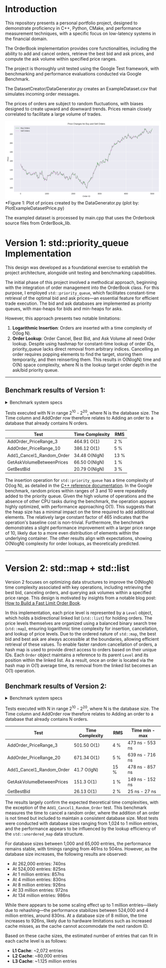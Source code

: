 # Introduction

This repository presents a personal portfolio project, designed to demonstrate proficiency in C++, Python, CMake, and
performance measurement techniques, with a specific focus on low-latency systems in the financial domain.

The OrderBook implementation provides core functionalities, including the ability to add and cancel orders,
retrieve the best bid and ask prices, and compute the ask volume within specified price ranges.

The project is thoroughly unit tested using the Google Test framework, with benchmarking and performance evaluations
conducted via Google Benchmark.

The DatasetCreator/DataGenerator.py creates an ExampleDataset.csv that simulates incoming order messages.

The prices of orders are subject to random fluctuations, with biases designed to create upward and downward trends.
Prices remain closely correlated to facilitate a large volume of trades.

<img src="ExampleOrderDataset/buynsell_price_plot.png" title="Price Changes for Buy and Sell Orders" alt=""/>
*Figure 1: Plot of prices created by the DataGenerator.py (plot by: PlotExampleDatasetPrice.py)

The exampled dataset is processed by main.cpp that uses the Orderbook source files from OrderBook_lib.

# Version 1: std::priority_queue Implementation

This design was developed as a foundational exercise to establish the project architecture,
alongside unit testing and benchmarking capabilities.

The initial phase of this project involved a methodical approach, beginning with the integration of order management
into the OrderBook class. For this purpose, I employed `std::priority_queue`, which facilitates constant-time retrieval
of the optimal bid and ask prices—an essential feature for efficient trade execution. The bid and ask databases are
implemented as priority queues, with max-heaps for bids and min-heaps for asks.

However, this approach presents two notable limitations:

1. **Logarithmic Insertion**:  Orders are inserted with a time complexity of O(log N).
2. **Order Lookup**: Order Cancel, Best Bid, and Ask Volume all need Order lookup.
   Despite using hashmap for constant-time lookup of order IDs, priority_queue lacks direct removal from arbitrary
   indices.
   Cancelling an order requires popping elements to find the target, storing them temporarily, and then reinserting
   them.
   This results in O(NlogN) time and O(N) space complexity, where N is the lookup target order depth in the ask/bid
   priority queue.

***

## Benchmark results of Version 1:

<details>
<summary> Benchmark system specs </summary>

### Benchmark system specs

Testing was done on Ubuntu, with i5-12400F, 6cores, 4400Mhz. Cache sizes:

- **L1 Data**: 48 KiB (×6)
- **L2 Unified**: 1280 KiB (×6)
- **L3 Unified**: 18,432 KiB / 18 MiB (×1)

</details>

Tests executed with N in range 2<sup>10</sup> - 2<sup>20</sup>, where N is the database size. The Time column and
AddOrder row
therefore relates to Adding an order to a database that already contains N orders.

| Test                      | Time Complexity | RMS  |
|---------------------------|-----------------|------|
| AddOrder_PriceRange_3     | 464.91 O(1)     | 2 %  |
| AddOrder_PriceRange_10    | 386.12 O(1)     | 5 %  |
| Add1_Cancel1_Random_Order | 34.48 O(NlgN)   | 13 % |
| GetAskVolumeBetweenPrices | 66.50 O(NlgN)   | 1 %  |
| GetBestBid                | 20.79 O(NlgN)   | 3 %  |

The insertion operation for `std::priority_queue` has a time complexity of O(log N), as detailed in the
[C++ reference documentation](https://en.cppreference.com/w/cpp/container/priority_queue).
In the Google benchmark, random prices within ranges of 3 and 10 were repeatedly added to the priority queue.
Given the high volume of operations and the absence of other CPU tasks during the benchmark, the operation appears
highly optimized, with performance approaching O(1). This suggests that the heap size has a minimal impact on
the time required to add additional elements. The relatively large constant factor of 465 indicates that the operation's
baseline cost is non-trivial. Furthermore, the benchmark demonstrates a slight performance improvement with a larger
price range of 10, likely due to a more even distribution of elements within the underlying container.
The other results align with expectations, showing O(NlogN) complexity for order lookups,
as theoretically predicted.

***

# Version 2: std::map + std::list

Version 2 focuses on optimizing data structures to improve the O(NlogN) time complexity associated with key operations,
including retrieving the best bid, canceling orders, and querying ask volumes within a specified price range.
This design is motivated by insights from a notable blog
post: [How to Build a Fast Limit Order Book](https://web.archive.org/web/20110219163448/http://howtohft.wordpress.com/2011/02/15/how-to-build-a-fast-limit-order-book/).

In this implementation, each price level is represented by a `Level` object, which holds a bidirectional linked list
(`std::list`) for holding orders. The price levels themselves are organized using a balanced binary search tree
(`std::map`), ensuring logarithmic time complexity for insertion, cancellation, and lookup of price levels.
Due to the ordered nature of `std::map`, the best bid and best ask are always accessible at the boundaries,
allowing efficient retrieval of these values.
To enable faster random cancellation of orders, a hash map is used to provide direct access to orders based on their
unique IDs. Each `Order` object maintains a reference to its parent `Level` and its position within the linked list.
As a result, once an order is located via the hash map in O(1) average time, its removal from the linked list becomes
an O(1) operation.

## Benchmark results of Version 2:

<details>
<summary> Benchmark system specs </summary>

### Benchmark system specs

Testing was done on Ubuntu, with i5-12400F, 6cores, 4400Mhz. Cache sizes:

- **L1 Data**: 48 KiB (×6)
- **L2 Unified**: 1280 KiB (×6)
- **L3 Unified**: 18,432 KiB / 18 MiB (×1)

</details>

Tests executed with N in range 2<sup>10</sup> - 2<sup>20</sup>, where N is the database size. The Time column and
AddOrder row
therefore relates to Adding an order to a database that already contains N orders.

| Test                      | Time Complexity | RMS  | Time  min - max |
|---------------------------|-----------------|------|-----------------|
| AddOrder_PriceRange_3     | 501.50 O(1)     | 4 %  | 473 ns - 553 ns |
| AddOrder_PriceRange_20    | 671.34 O(1)     | 5 %  | 639 ns - 716 ns |
| Add1_Cancel1_Random_Order | 41.7 O(lgN)     | 15 % | 478 ns - 857 ns |
| GetAskVolumeBetweenPrices | 151.3 O(1)      | 1 %  | 149 ns - 152 ns |
| GetBestBid                | 26.13 O(1)      | 2 %  | 25 ns - 27 ns   |

The results largely confirm the expected theoretical time complexities, with the exception of the
`Add1_Cancel1_Random_Order` test. This benchmark measures the time to cancel a random order, where the addition of an
order is not timed but included to maintain a consistent database size.
Most tests were conducted with database sizes ranging from 1,024 to 1 million entries, and the performance appears to be
influenced by the lookup efficiency of the `std::unordered_map` data structure.

For database sizes between 1,000 and 65,000 entries, the performance remains stable, with timings ranging from 461ns to
504ns.
However, as the database size increases, the following results are observed:

- At 262,000 entries: 740ns
- At 524,000 entries: 825ns
- At 1 million entries: 857ns
- At 4 million entries: 830ns
- At 8 million entries: 926ns
- At 33 million entries: 972ns
- At 134 million entries: 986ns

While there appears to be some scaling effect up to 1 million entries—likely due to rehashing—the performance stabilizes
between 524,000 and 4 million entries, around 830ns. At a database size of 8 million, the time increases to 926ns,
likely due to hardware limitations such as increased cache misses, as the cache cannot accommodate the next random ID.

Based on these cache sizes, the estimated number of entries that can fit in each cache level is as follows:

- **L1 Cache**: ~2,072 entries
- **L2 Cache**: ~80,000 entries
- **L3 Cache**: ~1.125 million entries


